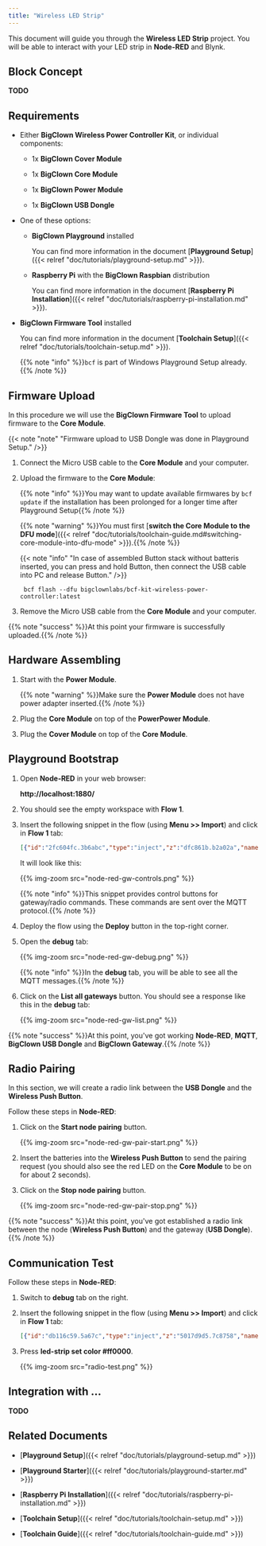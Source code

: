 ```yaml
---
title: "Wireless LED Strip"
---
```


This document will guide you through the **Wireless LED Strip** project. You will be able to interact with your LED strip in **Node-RED** and Blynk.

## Block Concept

**TODO**

## Requirements

* Either **BigClown Wireless Power Controller Kit**, or individual components:

    * 1x **BigClown Cover Module**

    * 1x **BigClown Core Module**

    * 1x **BigClown Power Module**

    * 1x **BigClown USB Dongle**

* One of these options:

    * **BigClown Playground** installed

        You can find more information in the document [**Playground Setup**]({{< relref "doc/tutorials/playground-setup.md" >}}).

    * **Raspberry Pi** with the **BigClown Raspbian** distribution

        You can find more information in the document [**Raspberry Pi Installation**]({{< relref "doc/tutorials/raspberry-pi-installation.md" >}}).

* **BigClown Firmware Tool** installed

    You can find more information in the document [**Toolchain Setup**]({{< relref "doc/tutorials/toolchain-setup.md" >}}).

    {{% note "info" %}}`bcf` is part of Windows Playground Setup already.{{% /note %}}

## Firmware Upload

In this procedure we will use the **BigClown Firmware Tool** to upload firmware to the **Core Module**.

{{< note "note" "Firmware upload to USB Dongle was done in Playground Setup." />}}

1. Connect the Micro USB cable to the **Core Module** and your computer.

2. Upload the firmware to the **Core Module**:

    {{% note "info" %}}You may want to update available firmwares by `bcf update` if the installation has been prolonged for a longer time after Playground Setup{{% /note %}}

    {{% note "warning" %}}You must first [**switch the Core Module to the DFU mode**]({{< relref "doc/tutorials/toolchain-guide.md#switching-core-module-into-dfu-mode" >}}).{{% /note %}}

    {{< note "info" "In case of assembled Button stack without batteris inserted, you can press and hold Button, then connect the USB cable into PC and release Button." />}}

        bcf flash --dfu bigclownlabs/bcf-kit-wireless-power-controller:latest

3. Remove the Micro USB cable from the **Core Module** and your computer.

{{% note "success" %}}At this point your firmware is successfully uploaded.{{% /note %}}

## Hardware Assembling

1. Start with the **Power Module**.

    {{% note "warning" %}}Make sure the **Power Module** does not have power adapter inserted.{{% /note %}}

2. Plug the **Core Module** on top of the **PowerPower Module**.

3. Plug the **Cover Module** on top of the **Core Module**.

## Playground Bootstrap

1. Open **Node-RED** in your web browser:

    **http://localhost:1880/**

2. You should see the empty workspace with **Flow 1**.

3. Insert the following snippet in the flow (using **Menu >> Import**) and click in **Flow 1** tab:

    ```json
    [{"id":"2fc604fc.3b6abc","type":"inject","z":"dfc861b.b2a02a","name":"List all gateways","topic":"gateway/all/info/get","payload":"","payloadType":"str","repeat":"","crontab":"","once":false,"x":560,"y":460,"wires":[["a2c10833.24d5d8"]]},{"id":"1e4502b8.2f63fd","type":"inject","z":"dfc861b.b2a02a","name":"Start node pairing","topic":"gateway/usb-dongle/pairing-mode/start","payload":"","payloadType":"str","repeat":"","crontab":"","once":false,"x":570,"y":580,"wires":[["795ff5a7.8e266c"]]},{"id":"3d844ce2.932864","type":"inject","z":"dfc861b.b2a02a","name":"Stop node pairing","topic":"gateway/usb-dongle/pairing-mode/stop","payload":"","payloadType":"str","repeat":"","crontab":"","once":false,"x":560,"y":640,"wires":[["5967c452.c838bc"]]},{"id":"f202b253.2705b","type":"inject","z":"dfc861b.b2a02a","name":"List paired nodes","topic":"gateway/usb-dongle/nodes/get","payload":"","payloadType":"str","repeat":"","crontab":"","once":false,"x":560,"y":520,"wires":[["f0aca138.0b2c3"]]},{"id":"349f02fd.890f6e","type":"inject","z":"dfc861b.b2a02a","name":"Unpair all nodes","topic":"gateway/usb-dongle/nodes/purge","payload":"","payloadType":"str","repeat":"","crontab":"","once":false,"x":560,"y":700,"wires":[["2f1c5bb6.53d6f4"]]},{"id":"cf61d75d.4ad8f8","type":"mqtt in","z":"dfc861b.b2a02a","name":"","topic":"#","qos":"2","broker":"67b8de4a.029d3","x":530,"y":400,"wires":[["a5cb0658.f5d658"]]},{"id":"a5cb0658.f5d658","type":"debug","z":"dfc861b.b2a02a","name":"","active":true,"console":"false","complete":"false","x":790,"y":400,"wires":[]},{"id":"a2c10833.24d5d8","type":"mqtt out","z":"dfc861b.b2a02a","name":"","topic":"","qos":"","retain":"","broker":"717f7c18.ba0a24","x":770,"y":460,"wires":[]},{"id":"f0aca138.0b2c3","type":"mqtt out","z":"dfc861b.b2a02a","name":"","topic":"","qos":"","retain":"","broker":"717f7c18.ba0a24","x":770,"y":520,"wires":[]},{"id":"795ff5a7.8e266c","type":"mqtt out","z":"dfc861b.b2a02a","name":"","topic":"","qos":"","retain":"","broker":"717f7c18.ba0a24","x":770,"y":580,"wires":[]},{"id":"5967c452.c838bc","type":"mqtt out","z":"dfc861b.b2a02a","name":"","topic":"","qos":"","retain":"","broker":"717f7c18.ba0a24","x":770,"y":640,"wires":[]},{"id":"2f1c5bb6.53d6f4","type":"mqtt out","z":"dfc861b.b2a02a","name":"","topic":"","qos":"","retain":"","broker":"717f7c18.ba0a24","x":770,"y":700,"wires":[]},{"id":"67b8de4a.029d3","type":"mqtt-broker","z":"","broker":"localhost","port":"1883","clientid":"","usetls":false,"compatmode":true,"keepalive":"60","cleansession":true,"willTopic":"","willQos":"0","willPayload":"","birthTopic":"","birthQos":"0","birthPayload":""},{"id":"717f7c18.ba0a24","type":"mqtt-broker","z":"","broker":"localhost","port":"1883","clientid":"","usetls":false,"compatmode":true,"keepalive":"60","cleansession":true,"willTopic":"","willQos":"0","willPayload":"","birthTopic":"","birthQos":"0","birthPayload":""}]
    ```

    It will look like this:

    {{% img-zoom src="node-red-gw-controls.png" %}}

    {{% note "info" %}}This snippet provides control buttons for gateway/radio commands. These commands are sent over the MQTT protocol.{{% /note %}}

4. Deploy the flow using the **Deploy** button in the top-right corner.

5. Open the **debug** tab:

    {{% img-zoom src="node-red-gw-debug.png" %}}

    {{% note "info" %}}In the **debug** tab, you will be able to see all the MQTT messages.{{% /note %}}

6. Click on the **List all gateways** button. You should see a response like this in the **debug** tab:

    {{% img-zoom src="node-red-gw-list.png" %}}

{{% note "success" %}}At this point, you've got working **Node-RED**, **MQTT**, **BigClown USB Dongle** and **BigClown Gateway**.{{% /note %}}

## Radio Pairing

In this section, we will create a radio link between the **USB Dongle** and the **Wireless Push Button**.

Follow these steps in **Node-RED**:

1. Click on the **Start node pairing** button.

    {{% img-zoom src="node-red-gw-pair-start.png" %}}

2. Insert the batteries into the **Wireless Push Button** to send the pairing request (you should also see the red LED on the **Core Module** to be on for about 2 seconds).

3. Click on the **Stop node pairing** button.

    {{% img-zoom src="node-red-gw-pair-stop.png" %}}

{{% note "success" %}}At this point, you've got established a radio link between the node (**Wireless Push Button**) and the gateway (**USB Dongle**).{{% /note %}}

## Communication Test

Follow these steps in **Node-RED**:

1. Switch to **debug** tab on the right.

2. Insert the following snippet in the flow (using **Menu >> Import**) and click in **Flow 1** tab:

    ```json
    [{"id":"db116c59.5a67c","type":"inject","z":"5017d9d5.7c8758","name":"led true","topic":"node/kit-power-controller:0/led/-/state/set","payload":"true","payloadType":"bool","repeat":"","crontab":"","once":false,"x":410,"y":680,"wires":[["f0bac098.51d7f"]]},{"id":"b848ab03.624af8","type":"inject","z":"5017d9d5.7c8758","name":"led false","topic":"node/kit-power-controller:0/led/-/state/set","payload":"false","payloadType":"bool","repeat":"","crontab":"","once":false,"x":420,"y":720,"wires":[["f0bac098.51d7f"]]},{"id":"38263e39.3505c2","type":"inject","z":"5017d9d5.7c8758","name":"relay true","topic":"node/kit-power-controller:0/relay/-/state/set","payload":"true","payloadType":"bool","repeat":"","crontab":"","once":false,"x":420,"y":820,"wires":[["f0bac098.51d7f"]]},{"id":"5521793d.1b5258","type":"inject","z":"5017d9d5.7c8758","name":"relay false","topic":"node/kit-power-controller:0/relay/-/state/set","payload":"false","payloadType":"bool","repeat":"","crontab":"","once":false,"x":420,"y":860,"wires":[["f0bac098.51d7f"]]},{"id":"56dea076.222d6","type":"inject","z":"5017d9d5.7c8758","name":"led get","topic":"node/kit-power-controller:0/led/-/state/get","payload":"null","payloadType":"json","repeat":"","crontab":"","once":false,"x":410,"y":760,"wires":[["f0bac098.51d7f"]]},{"id":"8a0d6314.2369e","type":"inject","z":"5017d9d5.7c8758","name":"relay get","topic":"node/kit-power-controller:0/relay/-/state/get","payload":"null","payloadType":"json","repeat":"","crontab":"","once":false,"x":420,"y":900,"wires":[["f0bac098.51d7f"]]},{"id":"b1fc074.41dcbf8","type":"inject","z":"5017d9d5.7c8758","name":"led-strip set color #ff0000","topic":"node/kit-power-controller:0/led-strip/-/color/set","payload":"\"#ff0000\"","payloadType":"str","repeat":"","crontab":"","once":false,"x":470,"y":960,"wires":[["f0bac098.51d7f"]]},{"id":"bbf235aa.9831d8","type":"inject","z":"5017d9d5.7c8758","name":"led-strip set color #008000","topic":"node/kit-power-controller:0/led-strip/-/color/set","payload":"\"#008000\"","payloadType":"str","repeat":"","crontab":"","once":false,"x":470,"y":1000,"wires":[["f0bac098.51d7f"]]},{"id":"104ecd34.d61173","type":"inject","z":"5017d9d5.7c8758","name":"led-strip compound","topic":"node/kit-power-controller:0/led-strip/-/compound/set","payload":"[20, \"#ff0000\", 20, \"#ff7f00\", 20, \"#ffff00\", 20, \"#00ff00\", 20, \"#0000ff\", 20, \"#960082\", 24, \"#D500ff\"]","payloadType":"json","repeat":"","crontab":"","once":false,"x":450,"y":1200,"wires":[["f0bac098.51d7f"]]},{"id":"5442d5f6.62b70c","type":"inject","z":"5017d9d5.7c8758","name":"led-strip effect test","topic":"node/kit-power-controller:0/led-strip/-/effect/set","payload":"{\"type\":\"test\"}","payloadType":"json","repeat":"","crontab":"","once":false,"x":450,"y":1240,"wires":[["f0bac098.51d7f"]]},{"id":"ab83a4c8.2033d8","type":"inject","z":"5017d9d5.7c8758","name":"led-strip effect rainbow","topic":"node/kit-power-controller:0/led-strip/-/effect/set","payload":"{\"type\":\"rainbow\", \"wait\":50}","payloadType":"json","repeat":"","crontab":"","once":false,"x":460,"y":1280,"wires":[["f0bac098.51d7f"]]},{"id":"ed708d44.40e4f","type":"inject","z":"5017d9d5.7c8758","name":"led-strip effect rainbow-cycle","topic":"node/kit-power-controller:0/led-strip/-/effect/set","payload":"{\"type\":\"rainbow-cycle\", \"wait\":50}","payloadType":"json","repeat":"","crontab":"","once":false,"x":480,"y":1320,"wires":[["f0bac098.51d7f"]]},{"id":"4fd84621.0565d8","type":"inject","z":"5017d9d5.7c8758","name":"led-strip effect theater-chase-rainbow","topic":"node/kit-power-controller:0/led-strip/-/effect/set","payload":"{\"type\":\"theater-chase-rainbow\", \"wait\":50}","payloadType":"json","repeat":"","crontab":"","once":false,"x":510,"y":1360,"wires":[["f0bac098.51d7f"]]},{"id":"31daf9aa.bb20a6","type":"inject","z":"5017d9d5.7c8758","name":"led-strip set brightness 50%","topic":"node/kit-power-controller:0/led-strip/-/brightness/set","payload":"50","payloadType":"str","repeat":"","crontab":"","once":false,"x":480,"y":1100,"wires":[["f0bac098.51d7f"]]},{"id":"7209f723.daab18","type":"inject","z":"5017d9d5.7c8758","name":"led-strip set brightness 100%","topic":"node/kit-power-controller:0/led-strip/-/brightness/set","payload":"100","payloadType":"str","repeat":"","crontab":"","once":false,"x":480,"y":1140,"wires":[["f0bac098.51d7f"]]},{"id":"47499ff2.997a","type":"inject","z":"5017d9d5.7c8758","name":"led-strip effect color-wipe","topic":"node/kit-power-controller:0/led-strip/-/effect/set","payload":"{\"type\":\"color-wipe\", \"wait\":50, \"color\": \"#0000ff\"}","payloadType":"json","repeat":"","crontab":"","once":false,"x":470,"y":1400,"wires":[["f0bac098.51d7f"]]},{"id":"55ec12ff.e0018c","type":"inject","z":"5017d9d5.7c8758","name":"led-strip set color #000000(00)","topic":"node/kit-power-controller:0/led-strip/-/color/set","payload":"\"#000000(00)\"","payloadType":"str","repeat":"","crontab":"","once":false,"x":490,"y":1040,"wires":[["f0bac098.51d7f"]]},{"id":"f0bac098.51d7f","type":"mqtt out","z":"5017d9d5.7c8758","name":"","topic":"","qos":"","retain":"","broker":"a0dc8e22.104d9","x":970,"y":1040,"wires":[]},{"id":"a0dc8e22.104d9","type":"mqtt-broker","z":"","broker":"localhost","port":"1883","clientid":"","usetls":false,"compatmode":true,"keepalive":"60","cleansession":true,"willTopic":"","willQos":"0","willPayload":"","birthTopic":"","birthQos":"0","birthPayload":""}]
    ```

3. Press **led-strip set color #ff0000**.

    {{% img-zoom src="radio-test.png" %}}

## Integration with ...

**TODO**

## Related Documents

* [**Playground Setup**]({{< relref "doc/tutorials/playground-setup.md" >}})

* [**Playground Starter**]({{< relref "doc/tutorials/playground-starter.md" >}})

* [**Raspberry Pi Installation**]({{< relref "doc/tutorials/raspberry-pi-installation.md" >}})

* [**Toolchain Setup**]({{< relref "doc/tutorials/toolchain-setup.md" >}})

* [**Toolchain Guide**]({{< relref "doc/tutorials/toolchain-guide.md" >}})
